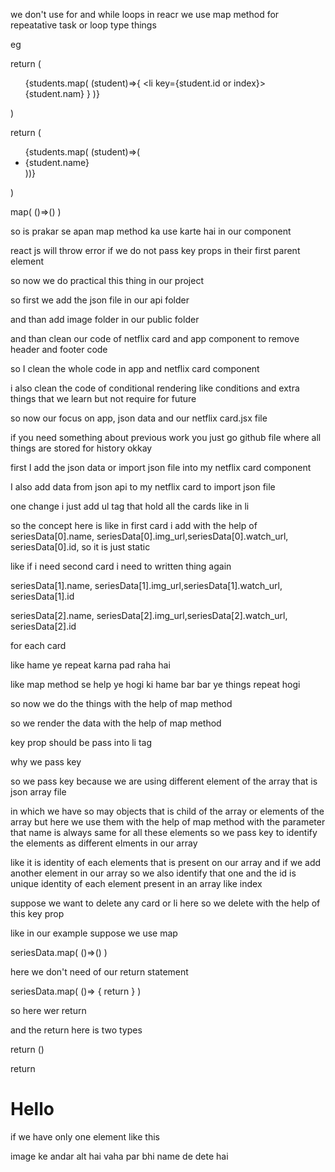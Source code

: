 we don't use for and while loops in reacr we use map method for repeatative task or loop type things 

eg

return (
    <ul>
   {students.map(
        (student)=>{
        <li key={student.id or index}>
        {student.nam}
        </li>
        }
    )} 
    </ul>
)

return (
    <ul>{students.map(
          (student)=>(
        <li key={student.id}>
               {student.name} 
        </li>
    ))}
    </ul>
)

map(
    ()=>()
)

so is prakar se apan map method ka use karte hai in our component

react js will throw error if we do not pass key props in their first parent element

so now we do practical this thing in our project

so first we add the json file in our api folder 

and than add image folder in our public folder

and than clean our code of netflix card and app component to remove header and footer code

so I clean the whole code in app and netflix card component

i also clean the code of conditional rendering like conditions and extra things that we learn but not require for future

so now our focus on app, json data and our netflix card.jsx file 

if you need something about previous work you just go github file where all things are stored for history okkay 

first I add the json data or import json file into my netflix card component

I also add data from json api to my netflix card to import json file 

one change i just add ul tag that hold all the cards like in li

so the concept here is like in first card i add with the help of seriesData[0].name, seriesData[0].img_url,seriesData[0].watch_url, seriesData[0].id, so it is just static 

like if i need second card i need to written thing again 

seriesData[1].name, seriesData[1].img_url,seriesData[1].watch_url, seriesData[1].id

seriesData[2].name, seriesData[2].img_url,seriesData[2].watch_url, seriesData[2].id

for each card

like hame ye repeat karna pad raha hai 

like map method se help ye hogi ki hame bar bar ye things repeat hogi

so now we do the things with the help of map method

so we render the data with the help of map method 

key prop should be pass into li tag

why we pass key 

so we pass key because we are using different element of the array that is json array file 

in which we have so may objects that is child of the array or elements of the array but here we use them with the help of map method with the parameter that name is always same for all these elements so we pass key to identify the elements as different elments in our array

like it is identity of each elements that is present on our array and if we add another element in our array so we also identify that one and the id is unique identity of each element present in an array like index

suppose we want to delete any card or li here so we delete with the help of this key prop

like in our example suppose we use map 

seriesData.map(
    ()=>() 
)

here we  don't need of our return statement

seriesData.map(
    ()=> {
        return 
    }
)

so here wer return 

and the return here is two types 

return ()

return <h1>Hello </h1> if we have only one element like this

image ke andar alt hai vaha par bhi name de dete hai 
